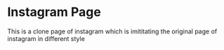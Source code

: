 <h1>Instagram Page</h1>
<p>This is a clone page of instagram which is imititating the original page of instagram in different style</p>
